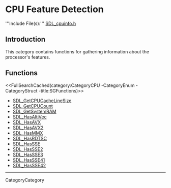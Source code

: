 
# CPU Feature Detection

'''Include File(s):'''  [SDL_cpuinfo.h](http://hg.libsdl.org/SDL/file/default/include/SDL_cpuinfo.h)


## Introduction

This category contains functions for gathering information about the processor's features.

<!-- #Remove this line and the ## below to use this markup if it becomes relevant to this category -->
<!-- #== Enumerations == -->
<!-- #<<FullSearchCached(category:CategoryEnum CategoryCPU -title:SGEnumerations)>> -->

<!-- #== Structures == -->
<!-- #<<FullSearchCached(category:CategoryStruct CategoryCPU -title:SGStructures)>> -->

## Functions
<<FullSearchCached(category:CategoryCPU -CategoryEnum -CategoryStruct -title:SGFunctions)>>

<!-- BEGIN CATEGORY LIST -->
- [SDL_GetCPUCacheLineSize](SDL_GetCPUCacheLineSize)
- [SDL_GetCPUCount](SDL_GetCPUCount)
- [SDL_GetSystemRAM](SDL_GetSystemRAM)
- [SDL_HasAltiVec](SDL_HasAltiVec)
- [SDL_HasAVX](SDL_HasAVX)
- [SDL_HasAVX2](SDL_HasAVX2)
- [SDL_HasMMX](SDL_HasMMX)
- [SDL_HasRDTSC](SDL_HasRDTSC)
- [SDL_HasSSE](SDL_HasSSE)
- [SDL_HasSSE2](SDL_HasSSE2)
- [SDL_HasSSE3](SDL_HasSSE3)
- [SDL_HasSSE41](SDL_HasSSE41)
- [SDL_HasSSE42](SDL_HasSSE42)
<!-- END CATEGORY LIST -->
----
CategoryCategory
